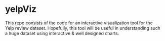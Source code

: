 # yelpViz
This repo consists of the code for an interactive visualization tool for the Yelp review dataset. Hopefully, this tool will be useful in understanding such a huge dataset using interactive &amp; well designed charts.
